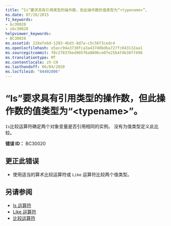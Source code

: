 ```yaml
---
title: “Is”要求具有引用类型的操作数，但此操作数的值类型为“<typename>”。
ms.date: 07/20/2015
f1_keywords:
- bc30020
- vbc30020
helpviewer_keywords:
- BC30020
ms.assetid: 228afebd-1203-4bd3-8d7a-c5c56f3cedc4
ms.openlocfilehash: e5acc94a3738fca3a43740bdba727fc843132aa1
ms.sourcegitcommit: f8c270376ed905f6a8896ce0fe25b4f4b38ff498
ms.translationtype: MT
ms.contentlocale: zh-CN
ms.lasthandoff: 06/04/2020
ms.locfileid: "84402806"
---
```

# <a name="is-requires-operands-that-have-reference-types-but-this-operand-has-the-value-type-typename"></a>“Is”要求具有引用类型的操作数，但此操作数的值类型为“\<typename>”。
`Is`比较运算符确定两个对象变量是否引用相同的实例。 没有为值类型定义此比较。  
  
 **错误 ID：** BC30020  
  
## <a name="to-correct-this-error"></a>更正此错误  
  
- 使用适当的算术比较运算符或 `Like` 运算符比较两个值类型。  
  
## <a name="see-also"></a>另请参阅

- [Is 运算符](../operators/is-operator.md)
- [Like 运算符](../operators/like-operator.md)
- [比较运算符](../operators/comparison-operators.md)
